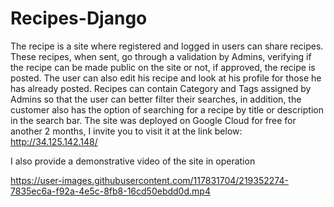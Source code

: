 # Recipes-Django

The recipe is a site where registered and logged in users can share recipes. These recipes, when sent, go through a validation by Admins, verifying if the recipe can be made public on the site or not, if approved, the recipe is posted. The user can also edit his recipe and look at his profile for those he has already posted.
Recipes can contain Category and Tags assigned by Admins so that the user can better filter their searches, in addition, the customer also has the option of searching for a recipe by title or description in the search bar.
The site was deployed on Google Cloud for free for another 2 months, I invite you to visit it at the link below:
http://34.125.142.148/

I also provide a demonstrative video of the site in operation


https://user-images.githubusercontent.com/117831704/219352274-7835ec6a-f92a-4e5c-8fb8-16cd50ebdd0d.mp4

